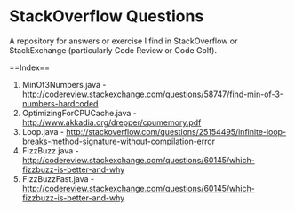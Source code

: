 StackOverflow Questions
==================

A repository for answers or exercise I find in StackOverflow or StackExchange (particularly Code Review or Code Golf).  

==Index==
1. MinOf3Numbers.java - http://codereview.stackexchange.com/questions/58747/find-min-of-3-numbers-hardcoded  
2. OptimizingForCPUCache.java - http://www.akkadia.org/drepper/cpumemory.pdf  
3. Loop.java - http://stackoverflow.com/questions/25154495/infinite-loop-breaks-method-signature-without-compilation-error  
4. FizzBuzz.java - http://codereview.stackexchange.com/questions/60145/which-fizzbuzz-is-better-and-why  
5. FizzBuzzFast.java - http://codereview.stackexchange.com/questions/60145/which-fizzbuzz-is-better-and-why  